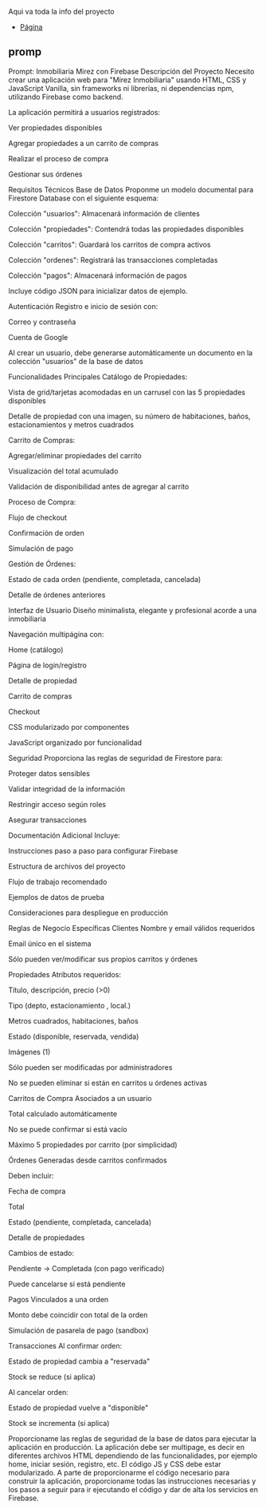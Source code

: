 Aqui va toda la info del proyecto
- [Página](https://sssccv.github.io/Proyecto_E-Commerce_SSSR/)

## promp

Prompt: Inmobiliaria Mirez con Firebase
Descripción del Proyecto
Necesito crear una aplicación web para "Mirez Inmobiliaria" usando HTML, CSS y JavaScript Vanilla, sin frameworks ni librerías, ni dependencias npm, utilizando Firebase como backend.

La aplicación permitirá a usuarios registrados:

Ver propiedades disponibles

Agregar propiedades a un carrito de compras

Realizar el proceso de compra

Gestionar sus órdenes

Requisitos Técnicos
Base de Datos
Proponme un modelo documental para Firestore Database con el siguiente esquema:

Colección "usuarios": Almacenará información de clientes

Colección "propiedades": Contendrá todas las propiedades disponibles

Colección "carritos": Guardará los carritos de compra activos

Colección "ordenes": Registrará las transacciones completadas

Colección "pagos": Almacenará información de pagos

Incluye código JSON para inicializar datos de ejemplo.

Autenticación
Registro e inicio de sesión con:

Correo y contraseña

Cuenta de Google

Al crear un usuario, debe generarse automáticamente un documento en la colección "usuarios" de la base de datos

Funcionalidades Principales
Catálogo de Propiedades:

Vista de grid/tarjetas acomodadas en un carrusel con las 5 propiedades disponibles

Detalle de propiedad con una imagen, su número de habitaciones, baños, estacionamientos y metros cuadrados

Carrito de Compras:

Agregar/eliminar propiedades del carrito

Visualización del total acumulado

Validación de disponibilidad antes de agregar al carrito

Proceso de Compra:

Flujo de checkout

Confirmación de orden

Simulación de pago

Gestión de Órdenes:

Estado de cada orden (pendiente, completada, cancelada)

Detalle de órdenes anteriores

Interfaz de Usuario
Diseño minimalista, elegante y profesional acorde a una inmobiliaria

Navegación multipágina con:

Home (catálogo)

Página de login/registro

Detalle de propiedad

Carrito de compras

Checkout

CSS modularizado por componentes

JavaScript organizado por funcionalidad

Seguridad
Proporciona las reglas de seguridad de Firestore para:

Proteger datos sensibles

Validar integridad de la información

Restringir acceso según roles

Asegurar transacciones

Documentación Adicional
Incluye:

Instrucciones paso a paso para configurar Firebase

Estructura de archivos del proyecto

Flujo de trabajo recomendado

Ejemplos de datos de prueba

Consideraciones para despliegue en producción

Reglas de Negocio Específicas
Clientes
Nombre y email válidos requeridos

Email único en el sistema

Sólo pueden ver/modificar sus propios carritos y órdenes

Propiedades
Atributos requeridos:

Título, descripción, precio (>0)

Tipo (depto, estacionamiento , local.)

Metros cuadrados, habitaciones, baños

Estado (disponible, reservada, vendida)

Imágenes (1)

Sólo pueden ser modificadas por administradores

No se pueden eliminar si están en carritos u órdenes activas

Carritos de Compra
Asociados a un usuario

Total calculado automáticamente

No se puede confirmar si está vacío

Máximo 5 propiedades por carrito (por simplicidad)

Órdenes
Generadas desde carritos confirmados

Deben incluir:

Fecha de compra

Total

Estado (pendiente, completada, cancelada)

Detalle de propiedades

Cambios de estado:

Pendiente → Completada (con pago verificado)

Puede cancelarse si está pendiente

Pagos
Vinculados a una orden

Monto debe coincidir con total de la orden

Simulación de pasarela de pago (sandbox)

Transacciones
Al confirmar orden:

Estado de propiedad cambia a "reservada"

Stock se reduce (si aplica)

Al cancelar orden:

Estado de propiedad vuelve a "disponible"

Stock se incrementa (si aplica)

Proporcioname las reglas de seguridad de la base de datos para ejecutar la aplicación en producción.
La aplicación debe ser multipage, es decir en diferentes archivos HTML dependiendo de las funcionalidades, por ejemplo home, iniciar sesión, registro, etc.
El código JS y CSS debe estar modularizado.
A parte de proporcionarme el código necesario para construir la aplicación, proporcioname todas las instrucciones necesarias y los pasos a seguir para ir ejecutando el código y dar de alta los servicios en Firebase.

